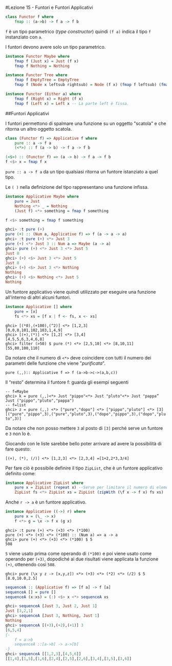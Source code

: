 #Lezione 15 - Funtori e Funtori Applicativi

```haskell
class Functor f where
    fmap :: (a->b) -> f a -> f b
```

`f` è un tipo parametrico (*type constructor*) quindi `(f a)` indica il tipo `f` instanziato con `a`.

I funtori devono avere solo un tipo parametrico.

```haskell
instance Functor Maybe where
    fmap f (Just x) = Just (f x)
    fmap f Nothing = Nothing 

instance Functor Tree where
    fmap f EmptyTree = EmptyTree
    fmap f (Node x leftsub rightsub) = Node (f x) (fmap f leftsub) (fmap f rightsub) 

instance Functor (Either a) where
    fmap f (Right x) = Right (f x)
    fmap f (Left x) = Left x -- La parte left è fissa.
```

##Funtori Applicativi

I funtori permettono di spalmare una funzione su un oggetto "scatola" e che ritorna un altro oggetto scatola.

```haskell
class (Functor f) => Applicative f where
    pure :: a -> f a
    (<*>) :: f (a -> b) -> f a -> f b

(<$>) :: (Functor f) => (a -> b) -> f a -> f b
f <$> x = fmap f x
```

`pure :: a -> f a` da un tipo qualsiasi ritorna un funtore istanziato a quel tipo.

Le `( )` nella definizione del tipo rappresentano una funzione infissa.

```haskell
instance Applicative Maybe where
    pure = Just
    Nothing <*> _ = Nothing
    (Just f) <*> something = fmap f something

f <$> something = fmap f something

```

```haskell
ghci> :t pure (+)
pure (+) :: (Num a, Applicative f) => f (a -> a -> a)
ghci> :t pure (+) <*> Just 3
pure (+) <*> Just 3 :: Num a => Maybe (a -> a)
ghci> pure (+) <*> Just 3 <*> Just 5
Just 8
ghci> (+) <$> Just 3 <*> Just 5
Just 8
ghci> (+) <$> Just 3 <*> Nothing
Nothing
ghci> (+) <$> Nothing <*> Just 5
Nothing
```

Un funtore applicativo viene quindi utilizzato per eseguire una funzione all'interno di altri alcuni funtori.

```haskell
instance Applicative [] where
    pure = [x]
    fs <*> xs = [f x | f <- fs, x <- xs] 
```

```
ghci> [(*0),(+100),(^2)] <*> [1,2,3]
[0,0,0,101,102,103,1,4,9]
ghci> [(+),(*)] <*> [1,2] <*> [3,4]
[4,5,5,6,3,4,6,8]
ghci> filter (>50) $ pure (*) <*> [2,5,10] <*> [8,10,11]
[55,80,100,110]
```

Da notare che il numero di `<*>` deve coincidere con tutti il numero dei parametri delle funzione che viene "*purificata*".

```
pure (,,):: Applicative f => f (a->b->c->(a,b,c))
```
Il “resto” determina il funtore f: guarda gli esempi seguenti

```
-- f=Maybe
ghci> k = pure (,,)<*> Just "pippo"<*> Just "pluto"<*> Just "pappa”
Just ("pippo","pluto","pappa")
-- f=list
ghci> z = pure (,,) <*> ["pure","dopo"] <*> ["pippo","pluto"] <*> [3]
[("pure","pippo",3),("pure","pluto",3),("dopo","pippo",3),("dopo","plu
to",3)]
```

Da notare che non posso mettere `3` al posto di `[3]` perché serve un funtore e `3` non lo è.

Giocando con le liste sarebbe bello poter arrivare ad avere la possibilità di fare questo:

```
[(+), (*), (/)] <*> [1,2,3] <*> [2,3,4] =[1+2,2*3,3/4]
```

Per fare ciò è possibile definire il tipo `ZipList`, che è un funtore applicativo definito come:

```haskell
instance Applicative ZipList where
    pure x = ZipList (repeat x) --Serve per limitare il numero di elemeni alla lunghezza della prima lista
    ZipList fs <*> ZipList xs = ZipList (zipWith (\f x -> f x) fs xs)
```

Anche `r -> a` è un funtore applicativo.

```haskell
instance Applicative ((->) r) where
    pure x = (\_ -> x)
    f <*> g = \x -> f x (g x) 
```

```
ghci> :t pure (+) <*> (+3) <*> (*100)
pure (+) <*> (+3) <*> (*100) :: (Num a) => a -> a
ghci> pure (+) <*> (+3) <*> (*100) $ 5
508
```

`5` viene usato prima come operando di `(*100)` e poi viene usato come operando per `(+3)`, dopodiché ai due risultati viene applicata la funzione `(+)`, ottenendo così `508`.

```
ghci> pure (\x y z -> [x,y,z]) <*> (+3) <*> (*2) <*> (/2) $ 5
[8.0,10.0,2.5]
```

```haskell
sequenceA :: (Applicative f) => [f a] -> f [a]
sequenceA [] = pure []
sequenceA (x:xs) = (:) <$> x <*> sequenceA xs
```

```haskell
ghci> sequenceA [Just 3, Just 2, Just 1]
Just [3,2,1]
ghci> sequenceA [Just 3, Nothing, Just 1]
Nothing
ghci> sequenceA [(+3),(+2),(+1)] 3
[6,5,4]
{-
    f = a->b
    sequenceA ::[a->b] -> a->[b]
-}
ghci> sequenceA [[1,2,3],[4,5,6]]
[[1,4],[1,5],[1,6],[2,4],[2,5],[2,6],[3,4],[3,5],[3,6]]
```


